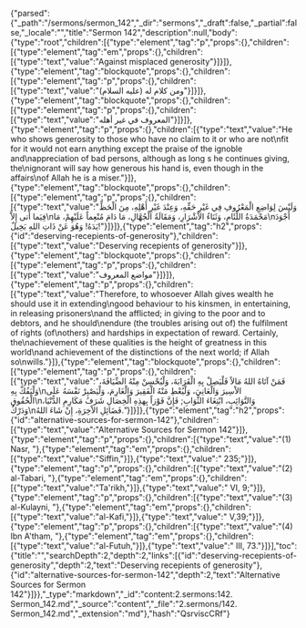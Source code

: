 {"parsed":{"_path":"/sermons/sermon_142","_dir":"sermons","_draft":false,"_partial":false,"_locale":"","title":"Sermon 142","description":null,"body":{"type":"root","children":[{"type":"element","tag":"p","props":{},"children":[{"type":"element","tag":"em","props":{},"children":[{"type":"text","value":"Against misplaced generosity"}]}]},{"type":"element","tag":"blockquote","props":{},"children":[{"type":"element","tag":"p","props":{},"children":[{"type":"text","value":"ومن كلام له (عليه السلام)"}]}]},{"type":"element","tag":"blockquote","props":{},"children":[{"type":"element","tag":"p","props":{},"children":[{"type":"text","value":"المعروف في غير أهله"}]}]},{"type":"element","tag":"p","props":{},"children":[{"type":"text","value":"He who shows generosity to those who have no claim to it or who are not\nfit for it would not earn anything except the praise of the ignoble and\nappreciation of bad persons, although as long s he continues giving, the\nignorant will say how generous his hand is, even though in the affairs\nof Allah he is a miser."}]},{"type":"element","tag":"blockquote","props":{},"children":[{"type":"element","tag":"p","props":{},"children":[{"type":"text","value":"وَلَيْسَ لِوَاضِعِ الْمَعْرُوفِ فِي غَيْرِ حَقِّهِ، وَعِنْدَ غَيْرِ أَهْلِهِ، مِنَ الْحَظِّ فِيَما أَتى إِلاَّ\nمَحْمَدَةُ اللِّئَامِ، وَثَنَاءُ الاْشْرَارِ، وَمَقَالَةُ الْجُهَّالِ، مَا دَامَ مُنْعِماً عَلَيْهِمْ، مَا\nأَجْوَدَ يَدَهُ! وَهُوَ عَنْ ذَاتِ اللهِ بَخِيلٌ!"}]}]},{"type":"element","tag":"h2","props":{"id":"deserving-recepients-of-generosity"},"children":[{"type":"text","value":"Deserving recepients of generosity"}]},{"type":"element","tag":"blockquote","props":{},"children":[{"type":"element","tag":"p","props":{},"children":[{"type":"text","value":"مواضع المعروف"}]}]},{"type":"element","tag":"p","props":{},"children":[{"type":"text","value":"Therefore, to whosoever Allah gives wealth he should use it in extending\ngood behaviour to his kinsmen, in entertaining, in releasing prisoners\nand the afflicted; in giving to the poor and to debtors, and he should\nendure (the troubles arising out of) the fulfilment of rights (of\nothers) and hardships in expectation of reward. Certainly, the\nachievement of these qualities is the height of greatness in this world\nand achievement of the distinctions of the next world; if Allah so\nwills."}]},{"type":"element","tag":"blockquote","props":{},"children":[{"type":"element","tag":"p","props":{},"children":[{"type":"text","value":"فَمَنْ آتَاهُ اللهُ مَالاً فَلْيَصِلْ بِهِ الْقَرَابَةَ، وَلْيُحْسِنْ مِنْهُ الضِّيَافَةَ، وَلْيَفُكَّ بِهِ\nالاْسِيرَ وَالْعَانِيَ، وَلْيُعْطِ مَنْهُ الْفَقِيرَ وَالْغَارِمَ، وَلْيَصْبِرْ نَفْسَهُ عَلَى الْحُقُوقِ\nوَالنَّوَائِبِ، ابْتِغَاءَ الثَّوَابِ; فَإِنَّ فَوْزاً بِهذِهِ الْخِصَالِ شَرَفُ مَكَارِمِ الدُّنْيَا، وَدَرْكُ\nفَضَائِلِ الاْخِرَةِ، إِنْ شَاءَ اللهُ."}]}]},{"type":"element","tag":"h2","props":{"id":"alternative-sources-for-sermon-142"},"children":[{"type":"text","value":"Alternative Sources for Sermon 142"}]},{"type":"element","tag":"p","props":{},"children":[{"type":"text","value":"(1) Nasr, "},{"type":"element","tag":"em","props":{},"children":[{"type":"text","value":"Siffin,"}]},{"type":"text","value":" 235;"}]},{"type":"element","tag":"p","props":{},"children":[{"type":"text","value":"(2) al-Tabari, "},{"type":"element","tag":"em","props":{},"children":[{"type":"text","value":"Ta'rikh,"}]},{"type":"text","value":" VI, 9;"}]},{"type":"element","tag":"p","props":{},"children":[{"type":"text","value":"(3) al-Kulayni, "},{"type":"element","tag":"em","props":{},"children":[{"type":"text","value":"al-Kafi,"}]},{"type":"text","value":" V,39;"}]},{"type":"element","tag":"p","props":{},"children":[{"type":"text","value":"(4) Ibn A'tham, "},{"type":"element","tag":"em","props":{},"children":[{"type":"text","value":"al-Futuh,"}]},{"type":"text","value":" III, 73."}]}],"toc":{"title":"","searchDepth":2,"depth":2,"links":[{"id":"deserving-recepients-of-generosity","depth":2,"text":"Deserving recepients of generosity"},{"id":"alternative-sources-for-sermon-142","depth":2,"text":"Alternative Sources for Sermon 142"}]}},"_type":"markdown","_id":"content:2.sermons:142. Sermon_142.md","_source":"content","_file":"2.sermons/142. Sermon_142.md","_extension":"md"},"hash":"QsrviscCRf"}